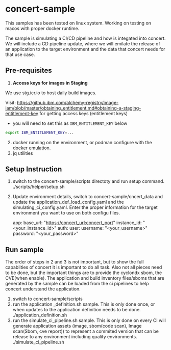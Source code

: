 # concert-sample

This samples has been tested on linux system.  Working on testing on macos with proper docker runtime. 

The sample is simulating a CI/CD pipeline and how is integated into concert.  We will include a CD pipeline update, where we will emilate the release of an application to the target environment and the data that concert needs for that use case.

## Pre-requisites

1) **Access keys for images in Staging**

We use stg.icr.io to host daily build images.

Visit:  https://github.ibm.com/alchemy-registry/image-iam/blob/master/obtaining_entitlement.md#obtaining-a-staging-entitlement-key for getting access keys (entitlement keys)

- you will need to set this as `IBM_ENTITLEMENT_KEY` below

```bash
export IBM_ENTITLEMENT_KEY=...
```

2) docker running on the environment, or podman configure with the docker emulation.
3) jq utilities


## Setup Instruction

1) switch to the concert-sample/scripts directoty and run setup command.
   ./scripts/helper/setup.sh
2) Update environment details, switch to concert-sample/cncert_data and update the application_def_load_config.yaml and the simulating_ci_config.yaml.  Enter the proper information for the target environment you want to use on both configu files.

   app:
   base_url: "<https://concert_url:concert_port>"
   instance_id: "<your_instance_id>"
   auth:
      user:
         username: "<your_username>"
         password: "<your_password>"

## Run sample
The order of steps in 2 and 3 is not important, but to show the full capablities of concert it is important to do all task.  Also not all pieces need to be done, but the important things are to provide the cyclondx sbom, the CVE(when enable).  The application and build inventory files/sboms that are generated by the sample can be loaded from the ci pipelines to help concert understand the application. 

1) switch to concert-sample/scripts
2) run the application _definition.sh sample.  This is only done once, or when updates to the application definition needs to be done.
   ./application_definition.sh
3) run the simulate_ci_pipeline.sh sample.  This is only done on every CI will generate application assets (image, sbom(code scan), Image scan(Sbom, cve report)) to represent a commited version that can be release to any environment including quality environments.
   ./simulate_ci_pipeline.sh
